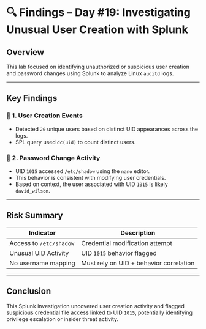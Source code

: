 # 🔍 Findings – Day #19: Investigating Unusual User Creation with Splunk

## Overview
This lab focused on identifying unauthorized or suspicious user creation and password changes using Splunk to analyze Linux `auditd` logs.

---

## Key Findings

### 👥 1. User Creation Events
- Detected `20` unique users based on distinct UID appearances across the logs.
- SPL query used `dc(uid)` to count distinct users.

### 🔐 2. Password Change Activity
- UID `1015` accessed `/etc/shadow` using the `nano` editor.
- This behavior is consistent with modifying user credentials.
- Based on context, the user associated with UID `1015` is likely `david_wilson`.

---

## Risk Summary

| Indicator | Description |
|-----------|-------------|
| Access to `/etc/shadow` | Credential modification attempt |
| Unusual UID Activity | UID `1015` behavior flagged |
| No username mapping | Must rely on UID + behavior correlation |

---

## Conclusion
This Splunk investigation uncovered user creation activity and flagged suspicious credential file access linked to UID `1015`, potentially identifying privilege escalation or insider threat activity.

